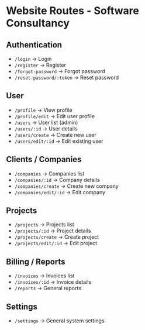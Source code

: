 # Website Routes - Software Consultancy

## Authentication

- `/login` → Login
- `/register` → Register
- `/forgot-password` → Forgot password
- `/reset-password/:token` → Reset password

## User

- `/profile` → View profile
- `/profile/edit` → Edit user profile
- `/users` → User list (admin)
- `/users/:id` → User details
- `/users/create` → Create new user
- `/users/edit/:id` → Edit existing user

## Clients / Companies

- `/companies` → Companies list
- `/companies/:id` → Company details
- `/companies/create` → Create new company
- `/companies/edit/:id` → Edit company

## Projects

- `/projects` → Projects list
- `/projects/:id` → Project details
- `/projects/create` → Create project
- `/projects/edit/:id` → Edit project

## Billing / Reports

- `/invoices` → Invoices list
- `/invoices/:id` → Invoice details
- `/reports` → General reports

## Settings

- `/settings` → General system settings
